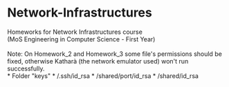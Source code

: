 # Network-Infrastructures
Homeworks for Network Infrastructures course <br />
(MoS Engineering in Computer Science - First Year) <br />
<br />
Note: On Homework_2 and Homework_3 some file's permissions should be fixed, otherwise Katharà (the network emulator used) won't run successfully. <br />
      * Folder "keys"
      * /.ssh/id_rsa
      * /shared/port/id_rsa
      * /shared/id_rsa


